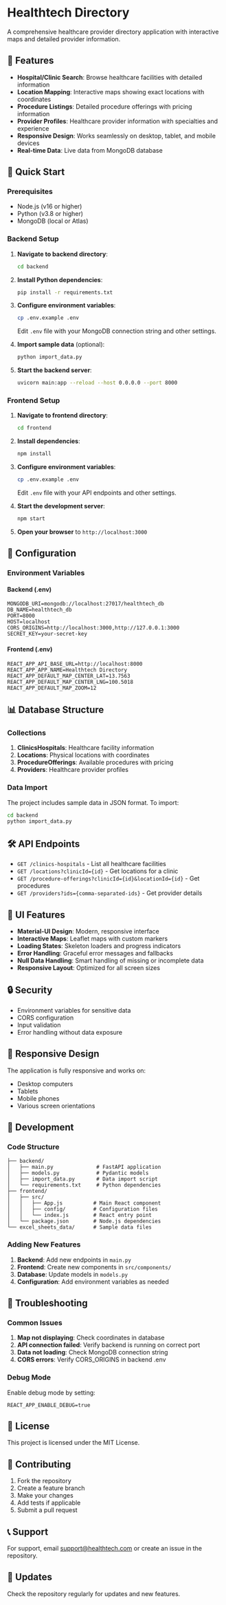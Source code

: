 # Healthtech Directory

A comprehensive healthcare provider directory application with interactive maps and detailed provider information.

## 🏥 Features

- **Hospital/Clinic Search**: Browse healthcare facilities with detailed information
- **Location Mapping**: Interactive maps showing exact locations with coordinates
- **Procedure Listings**: Detailed procedure offerings with pricing information
- **Provider Profiles**: Healthcare provider information with specialties and experience
- **Responsive Design**: Works seamlessly on desktop, tablet, and mobile devices
- **Real-time Data**: Live data from MongoDB database

## 🚀 Quick Start

### Prerequisites

- Node.js (v16 or higher)
- Python (v3.8 or higher)
- MongoDB (local or Atlas)

### Backend Setup

1. **Navigate to backend directory**:
   ```bash
   cd backend
   ```

2. **Install Python dependencies**:
   ```bash
   pip install -r requirements.txt
   ```

3. **Configure environment variables**:
   ```bash
   cp .env.example .env
   ```
   Edit `.env` file with your MongoDB connection string and other settings.

4. **Import sample data** (optional):
   ```bash
   python import_data.py
   ```

5. **Start the backend server**:
   ```bash
   uvicorn main:app --reload --host 0.0.0.0 --port 8000
   ```

### Frontend Setup

1. **Navigate to frontend directory**:
   ```bash
   cd frontend
   ```

2. **Install dependencies**:
   ```bash
   npm install
   ```

3. **Configure environment variables**:
   ```bash
   cp .env.example .env
   ```
   Edit `.env` file with your API endpoints and other settings.

4. **Start the development server**:
   ```bash
   npm start
   ```

5. **Open your browser** to `http://localhost:3000`

## 🔧 Configuration

### Environment Variables

#### Backend (.env)
```env
MONGODB_URI=mongodb://localhost:27017/healthtech_db
DB_NAME=healthtech_db
PORT=8000
HOST=localhost
CORS_ORIGINS=http://localhost:3000,http://127.0.0.1:3000
SECRET_KEY=your-secret-key
```

#### Frontend (.env)
```env
REACT_APP_API_BASE_URL=http://localhost:8000
REACT_APP_APP_NAME=Healthtech Directory
REACT_APP_DEFAULT_MAP_CENTER_LAT=13.7563
REACT_APP_DEFAULT_MAP_CENTER_LNG=100.5018
REACT_APP_DEFAULT_MAP_ZOOM=12
```

## 📊 Database Structure

### Collections

1. **ClinicsHospitals**: Healthcare facility information
2. **Locations**: Physical locations with coordinates
3. **ProcedureOfferings**: Available procedures with pricing
4. **Providers**: Healthcare provider profiles

### Data Import

The project includes sample data in JSON format. To import:

```bash
cd backend
python import_data.py
```

## 🛠️ API Endpoints

- `GET /clinics-hospitals` - List all healthcare facilities
- `GET /locations?clinicId={id}` - Get locations for a clinic
- `GET /procedure-offerings?clinicId={id}&locationId={id}` - Get procedures
- `GET /providers?ids={comma-separated-ids}` - Get provider details

## 🎨 UI Features

- **Material-UI Design**: Modern, responsive interface
- **Interactive Maps**: Leaflet maps with custom markers
- **Loading States**: Skeleton loaders and progress indicators
- **Error Handling**: Graceful error messages and fallbacks
- **Null Data Handling**: Smart handling of missing or incomplete data
- **Responsive Layout**: Optimized for all screen sizes

## 🔒 Security

- Environment variables for sensitive data
- CORS configuration
- Input validation
- Error handling without data exposure

## 📱 Responsive Design

The application is fully responsive and works on:
- Desktop computers
- Tablets
- Mobile phones
- Various screen orientations

## 🧪 Development

### Code Structure

```
├── backend/
│   ├── main.py              # FastAPI application
│   ├── models.py            # Pydantic models
│   ├── import_data.py       # Data import script
│   └── requirements.txt     # Python dependencies
├── frontend/
│   ├── src/
│   │   ├── App.js          # Main React component
│   │   ├── config/         # Configuration files
│   │   └── index.js        # React entry point
│   └── package.json        # Node.js dependencies
└── excel_sheets_data/      # Sample data files
```

### Adding New Features

1. **Backend**: Add new endpoints in `main.py`
2. **Frontend**: Create new components in `src/components/`
3. **Database**: Update models in `models.py`
4. **Configuration**: Add environment variables as needed

## 🐛 Troubleshooting

### Common Issues

1. **Map not displaying**: Check coordinates in database
2. **API connection failed**: Verify backend is running on correct port
3. **Data not loading**: Check MongoDB connection string
4. **CORS errors**: Verify CORS_ORIGINS in backend .env

### Debug Mode

Enable debug mode by setting:
```env
REACT_APP_ENABLE_DEBUG=true
```

## 📄 License

This project is licensed under the MIT License.

## 🤝 Contributing

1. Fork the repository
2. Create a feature branch
3. Make your changes
4. Add tests if applicable
5. Submit a pull request

## 📞 Support

For support, email support@healthtech.com or create an issue in the repository.

## 🔄 Updates

Check the repository regularly for updates and new features.